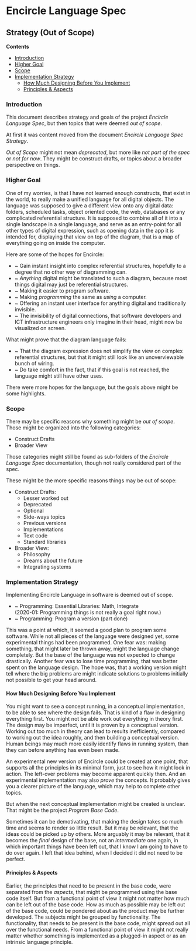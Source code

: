 ﻿Encircle Language Spec
======================

Strategy (Out of Scope)
-----------------------

__Contents__

- [Introduction](#introduction)
- [Higher Goal](#higher-goal)
- [Scope](#scope)
- [Implementation Strategy](#implementation-strategy)
    - [How Much Designing Before You Implement](#how-much-designing-before-you-implement)
    - [Principles & Aspects](#principles--aspects)

### Introduction

This document describes strategy and goals of the project *Encircle Language Spec*, but then topics that were deemed *out of scope*.

At first it was content moved from the document *Encircle Language Spec Strategy*.

*Out of Scope* might not mean *deprecated*, but more like *not part of the spec* or *not for now*. They might be construct drafts, or topics about a broader perspective on things.

### Higher Goal

One of my worries, is that I have not learned enough constructs, that exist in the world, to really make a unified language for all digital objects. The language was supposed to give a different view onto any digital data: folders, scheduled tasks, object oriented code, the web, databases or any complicated referential structure. It is supposed to combine all of it into a single landscape in a single language, and serve as an entry-point for all other types of digital expression, such as opening data in the app it is intended for, displaying that view on top of the diagram, that is a map of everything going on inside the computer.

Here are some of the hopes for Encircle:

- ~ Gain instant insight into complex referential structures, hopefully to a degree that no other way of diagramming can.
- ~ *Anything* digital might be translated to such a diagram, because most things digital may just be referential structures.
- ~ Making it easier to program software.
- ~ Making *programming* the same as *using* a computer.
- ~ Offering an instant user interface for anything digital and traditionally invisible.
- ~ The invisibility of digital connections, that software developers and ICT infrastructure engineers only imagine in their head, might now be visualized on screen.

What might prove that the diagram language fails:

- ~ That the diagram expression does not simplify the view on complex referential structures, but that it might still look like an unoverviewable bunch of wiring.
- ~ Do take comfort in the fact, that if this goal is not reached, the language might still have other uses.

There were more hopes for the language, but the goals above might be some highlights.

### Scope

There may be specific reasons why something might be *out of scope*. Those might be organized into the following categories:

- Construct Drafts
- Broader View

Those categories might still be found as sub-folders of the *Encircle Language Spec* documentation, though not really considered part of the spec.

These might be the more specific reasons things may be out of scope:

- Construct Drafts:
    - Lesser worked out
    - Deprecated
    - Optional
    - Side-ways topics
    - Previous versions
    - Implementations
    - Text code
    - Standard libraries
- Broader View:
    - Philosophy
    - Dreams about the future
    - Integrating systems

### Implementation Strategy

Implementing Encircle Language in software is deemed out of scope.

- ~ Programming: Essential Libraries: Math, Integrate  
    (2020-01: Programming things is not really a goal right now.)
- ~ Programming: Program a version (part done)

This was a point at which, it seemed a good plan to program some software. While not all pieces of the language were designed yet, some experimental things had been programmed. One fear was: making something, that might later be thrown away, might the language change completely. But the base of the language was not expected to change drastically. Another fear was to lose time programming, that was better spent on the language design. The hope was, that a working version might tell where the big problems are might indicate solutions to problems initially not possible to get your head around.

#### How Much Designing Before You Implement

You might want to see a concept running, in a conceptual implementation, to be able to see where the design fails. That is kind of a flaw in designing everything first. You might not be able work out everything in theory first. The design may be imperfect, until it is proven by a conceptual version.  Working out too much in theory can lead to results inefficiently, compared to working out the idea roughly, and then building a conceptual version.  
Human beings may much more easily identify flaws in running system, than they can before anything has even been made.

An experimental new version of Encircle could be created at one point, that supports all the principles in its minimal form, just to see how it might look in action. The left-over problems may become apparent quickly then. And an experimental implementation may also *prove* the concepts. It probably gives you a clearer picture of the language, which may help to complete other topics.

But when the next conceptual implementation might be created is unclear. That might be the project *Program Base Code*.

Sometimes it can be demotivating, that making the design takes so much time and seems to render so little result. But it may be relevant, that the ideas could be picked up by others. More arguably it may be relevant, that it becomes the *final* design of the base, not an *intermediate* one again, in which important things have been left out, that I know I am going to have to do over again. I left that idea behind, when I decided it did not need to be perfect.

#### Principles & Aspects

Earlier, the principles that need to be present in the base code, were separated from the *aspects*, that might be programmed using the base code itself. But from a functional point of view it might not matter how much can be left out of the base code. How as much as possible may be left out of the base code, could be pondered about as the product may be further developed. The subjects might be grouped by functionality. The functionality, that needs to be present in the base code, might spread out all over the functional needs. From a functional point of view it might not really matter whether something is implemented as a plugged-in aspect or as an intrinsic language principle.